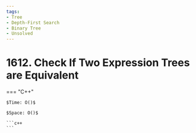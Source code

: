```yaml
---
tags:
- Tree
- Depth-First Search
- Binary Tree
- Unsolved
---
```



# 1612. Check If Two Expression Trees are Equivalent

=== "C++"

    $Time: O()$

    $Space: O()$

    ```c++
    ```